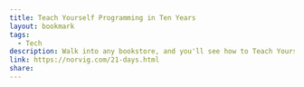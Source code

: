 ```yaml
---
title: Teach Yourself Programming in Ten Years
layout: bookmark
tags:
  - Tech
description: Walk into any bookstore, and you'll see how to Teach Yourself Java in 24 Hours alongside endless variations offering to teach C, SQL, Ruby, Algorithms, and so on in a few days or hours.
link: https://norvig.com/21-days.html
share:
---
```


